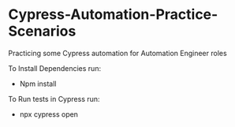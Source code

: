 # Cypress-Automation-Practice-Scenarios
Practicing some Cypress automation for Automation Engineer roles

To Install Dependencies run:
- Npm install

To Run tests in Cypress run:
- npx cypress open
